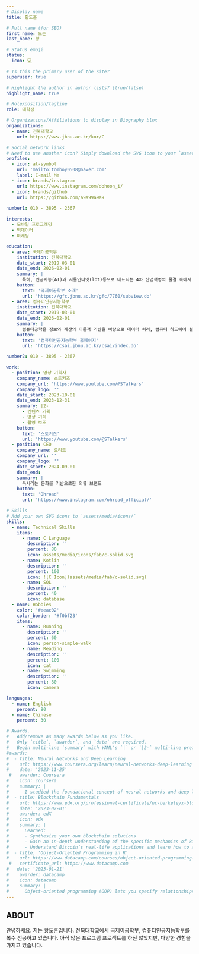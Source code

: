 ```yaml
---
# Display name
title: 황도훈

# Full name (for SEO)
first_name: 도훈
last_name: 황

# Status emoji
status: 
  icon: 💻

# Is this the primary user of the site?
superuser: true

# Highlight the author in author lists? (true/false)
highlight_name: true

# Role/position/tagline
role: 대학생

# Organizations/Affiliations to display in Biography blox
organizations:
  - name: 전북대학교
    url: https://www.jbnu.ac.kr/kor/C

# Social network links
# Need to use another icon? Simply download the SVG icon to your `assets/media/icons/` folder.
profiles:
  - icon: at-symbol
    url: 'mailto:tomboy0508@naver.com'
    label: E-mail Me
  - icon: brands/instagram
    url: https://www.instagram.com/dohoon_i/
  - icon: brands/github
    url: https://github.com/a9a99a9a9
    
number1: 010 - 3895 - 2367

interests:
  - 모바일 프로그래밍
  - 빅데이터
  - 마케팅

education:
  - area: 국제이공학부
    institution: 전북대학교
    date_start: 2019-03-01
    date_end: 2026-02-01
    summary: |
      특히, 인공지능(AI)과 사물인터넷(lot)등으로 대표되는 4차 산업혁명의 물결 속에서 복잡하고 다양한 이공학의 문제들이 제기되고 있는데 이를 심도있고 정확한 분석을 하고 관련된 다양한 국제적인 이슈들을 공부하는 학제간 융합의 커리큘럼을 제공하는 것이 특징입니다. 이러한 학과의 목적에 부합하기 위하여 학과의 모든 강의가 100% 영어로 진행되며 국제이공학부 졸업생들은 향후 미래형 글로벌 인재로 양성되며 대학교수, 연구원, 창업자, 기술 기획자로서의 활약이 기대됩니다.
    button:
      text: '국제이공학부 소개'
      url: 'https://gfc.jbnu.ac.kr/gfc/7760/subview.do'
  - area: 컴퓨터인공지능학부
    institution: 전북대학교
    date_start: 2019-03-01
    date_end: 2026-02-01
    summary: |
      컴퓨터공학은 정보와 계산의 이론적 기반을 바탕으로 데이터 처리, 컴퓨터 하드웨어 설계, 컴퓨터를 포함한 다양한 디바이스상에서 동작되는 소프트웨어 및 인공지능 기술을 연구하는 분야로, AI시대를 선도하고 미래 지능정보사회, 초연결사회, 4차산업혁명을 실현하기 위한 현재 그리고 미래 산업에 필요한 핵심 분야입니다. 컴퓨터공학은 소프트웨어 및 인터넷 산업을 넘어서, 전통적인 제조업 등 모든 산업 분야에 데이터와 소프트웨어 기반으로 혁신할 수 있는 범용적인 메타 분야라고 할 수 있을 만큼, 컴퓨터공학을 전공한 디지털 인재들이 사회 전반에서 필요로 하고 있습니다. 컴퓨터인공지능학부에서는 세계적인 컴퓨터공학 교육과정 및 산업체 수요를 적극 반영하여, 9대 역량인 5C-GIANT (전공핵심역량, 코딩역량, 자기주도역량, 융합역량, 소통역량, 글로벌역량, 현장실무역량, AI역량, 신기술역량)을 도출하였고, 이들 역량을 고루 갖추면서 국내를 넘어 세계적으로 경쟁력있는 인재를 육성하기 위해서 교육체제를 새롭게 개편하는 등 심혈을 기울이고 있습니다. 현재 우리 컴퓨터인공지능학부는 세계적으로 경쟁력있는 24명의 우수한 교수진으로 구성되어 있으며, 최근 신기술을 반영하여 인공지능, IoT, 클라우드/빅데이터, 블록체인/정보보호 심화 전공 (트랙)을 운영하고 있습니다. 또한 대학원 과정에서는, 인공지능(자연어처리,컴퓨터비전), 데이터과학, 정보검색, 컴퓨터그래픽스, 정보보호/암호, 인간과 컴퓨터 상호작용, 컴퓨터네트워크, 데이터베이스, 이동컴퓨팅, 소프트웨어공학 등 분야를 선도하는 연구를 수행하고, 인프라 및 연구역량을 지속적으로 강화하면서, 컴퓨터공학 전반에 필요한 고급 전문 인력을 양성하고 있습니다.
    button:
      text: '컴퓨터인공지능학부 홈페이지'
      url: 'https://csai.jbnu.ac.kr/csai/index.do'

number2: 010 - 3895 - 2367

work:
  - position: 영상 기획자
    company_name: 스토커즈
    company_url: 'https://www.youtube.com/@STalkers'
    company_logo: ''
    date_start: 2023-10-01
    date_end: 2023-12-31
    summary: |2-
      - 컨텐츠 기획
      - 영상 기획
      - 촬영 보조
    button:
      text: '스토커즈'
      url: 'https://www.youtube.com/@STalkers'
  - position: CEO
    company_name: 오리드
    company_url: ''
    company_logo: ''
    date_start: 2024-09-01
    date_end: 
    summary: |
      독서라는 문화를 기반으로한 의류 브랜드
    button:
      text: 'Ohread'
      url: 'https://www.instagram.com/ohread_official/'

# Skills
# Add your own SVG icons to `assets/media/icons/`
skills:
  - name: Technical Skills
    items:
      - name: C Language
        description: ''
        percent: 80
        icon: assets/media/icons/fab/c-solid.svg  
      - name: Kotlin
        description: ''
        percent: 100
        icon: ![C Icon](assets/media/fab/c-solid.svg)
      - name: SQL
        description: ''
        percent: 40
        icon: database
  - name: Hobbies
    color: '#eeac02'
    color_border: '#f0bf23'
    items:
      - name: Running
        description: ''
        percent: 60
        icon: person-simple-walk
      - name: Reading
        description: ''
        percent: 100
        icon: cat
      - name: Swimming
        description: ''
        percent: 80
        icon: camera

languages:
  - name: English
    percent: 80
  - name: Chinese
    percent: 30

# Awards.
#   Add/remove as many awards below as you like.
#   Only `title`, `awarder`, and `date` are required.
#   Begin multi-line `summary` with YAML's `|` or `|2-` multi-line prefix and indent 2 spaces below.
#awards:
#  - title: Neural Networks and Deep Learning
#    url: https://www.coursera.org/learn/neural-networks-deep-learning
#    date: '2023-11-25'
 #   awarder: Coursera
#    icon: coursera
#    summary: |
#      I studied the foundational concept of neural networks and deep learning. By the end, I was familiar with the significant technological trends driving the rise of deep learning; build, train, and apply fully connected deep neural networks; implement efficient (vectorized) neural networks; identify key parameters in a neural network’s architecture; and apply deep learning to your own applications.
#  - title: Blockchain Fundamentals
#    url: https://www.edx.org/professional-certificate/uc-berkeleyx-blockchain-fundamentals
#    date: '2023-07-01'
#    awarder: edX
#    icon: edx
#    summary: |
#      Learned:
#      - Synthesize your own blockchain solutions
#      - Gain an in-depth understanding of the specific mechanics of Bitcoin
#      - Understand Bitcoin’s real-life applications and learn how to attack and destroy Bitcoin, Ethereum, smart contracts and Dapps, and #alternatives to Bitcoin’s Proof-of-Work consensus algorithm
#  - title: 'Object-Oriented Programming in R'
#    url: https://www.datacamp.com/courses/object-oriented-programming-with-s3-and-r6-in-r
 #   certificate_url: https://www.datacamp.com
#   date: '2023-01-21'
#    awarder: datacamp
#    icon: datacamp
#    summary: |
#      Object-oriented programming (OOP) lets you specify relationships between functions and the objects that they can act on, helping you manage complexity in your code. This is an intermediate level course, providing an introduction to OOP, using the S3 and R6 systems. S3 is a great day-to-day R programming tool that simplifies some of the functions that you write. R6 is especially useful for industry-specific analyses, working with web APIs, and building GUIs.
---
```


## ABOUT

안녕하세요. 저는 황도훈입니다. 전북대학교에서 국제이공학부, 컴퓨터인공지능학부를 복수 전공하고 있습니다. 아직 많은 프로그램 프로젝트를 하진 않았지만, 다양한 경험을 가지고 있습니다.